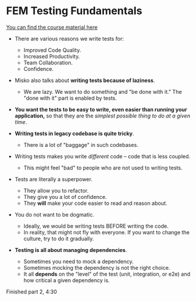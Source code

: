 # FEM Testing Fundamentals

[You can find the course material here](https://frontendmasters.com/workshops/testing/)

- There are various reasons we write tests for:
    - Improved Code Quality.
    - Increased Productivity.
    - Team Collaboration.
    - Confidence.

- Misko also talks about **writing tests because of laziness**.
    - We are lazy. We want to do something and "be done with it." The "done with it" part is enabled by tests.

- **You want the tests to be easy to write, even easier than running your application,** so that they are the _simplest possible thing to do at a given time_.

- **Writing tests in legacy codebase is quite tricky**.
    - There is a lot of "baggage" in such codebases.

- Writing tests makes you write _different_ code – code that is less coupled.
    - This might feel "bad" to people who are not used to writing tests.

- Tests are literally a superpower.
    - They allow you to refactor.
    - They give you a lot of confidence.
    - They **will** make your code easier to read and reason about.

- You do not want to be dogmatic.
    - Ideally, we would be writing tests BEFORE writing the code.
    - In reality, that might not fly with everyone. If you want to change the culture, try to do it gradually.

- **Testing is all about managing dependencies**.
    - Sometimes you need to mock a dependency.
    - Sometimes mocking the dependency is not the right choice.
    - It all **depends** on the "level" of the test (unit, integration, or e2e) and how critical a given dependency is.

Finished part 2, 4:30